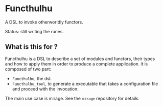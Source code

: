 # Functhulhu

A DSL to invoke otherworldly functors.

Status: still writing the runes.

## What is this for ?

Functhulhu is a DSL to describe a set of modules and functors, their types and how to apply them in order to produce a complete application. It is composed of two part:
- `Functhulhu`, the dsl.
- `Functhulhu_tool`, to generate a executable that takes a configuration file and proceed with the invocation.

The main use case is mirage. See the `mirage` repository for details.
